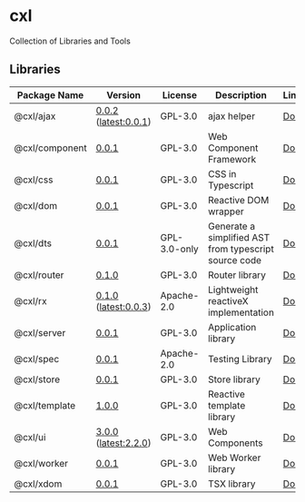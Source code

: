 # cxl

Collection of Libraries and Tools

## Libraries

| Package Name   | Version | License | Description                          | Links                                          |
| -------------- | ------- | ------- | ------------------------------------ | ---------------------------------------------- |
| @cxl/ajax        | [0.0.2](https://npmjs.com/package/@cxl/ajax/v/0.0.2) ([latest:0.0.1](https://npmjs.com/package/@cxl/ajax/v/0.0.1)) | GPL-3.0 | ajax helper       | [Docs](https://cxlio.github.io/cxl/ajax/0.0.2) |
| @cxl/component        | [0.0.1](https://npmjs.com/package/@cxl/component/v/0.0.1) | GPL-3.0 | Web Component Framework       | [Docs](https://cxlio.github.io/cxl/component/0.0.1) |
| @cxl/css        | [0.0.1](https://npmjs.com/package/@cxl/css/v/0.0.1) | GPL-3.0 | CSS in Typescript       | [Docs](https://cxlio.github.io/cxl/css/0.0.1) |
| @cxl/dom        | [0.0.1](https://npmjs.com/package/@cxl/dom/v/0.0.1) | GPL-3.0 | Reactive DOM wrapper       | [Docs](https://cxlio.github.io/cxl/dom/0.0.1) |
| @cxl/dts        | [0.0.1](https://npmjs.com/package/@cxl/dts/v/0.0.1) | GPL-3.0-only | Generate a simplified AST from typescript source code       | [Docs](https://cxlio.github.io/cxl/dts/0.0.1) |
| @cxl/router        | [0.1.0](https://npmjs.com/package/@cxl/router/v/0.1.0) | GPL-3.0 | Router library       | [Docs](https://cxlio.github.io/cxl/router/0.1.0) |
| @cxl/rx        | [0.1.0](https://npmjs.com/package/@cxl/rx/v/0.1.0) ([latest:0.0.3](https://npmjs.com/package/@cxl/rx/v/0.0.3)) | Apache-2.0 | Lightweight reactiveX implementation       | [Docs](https://cxlio.github.io/cxl/rx/0.1.0) |
| @cxl/server        | [0.0.1](https://npmjs.com/package/@cxl/server/v/0.0.1) | GPL-3.0 | Application library       | [Docs](https://cxlio.github.io/cxl/server/0.0.1) |
| @cxl/spec        | [0.0.1](https://npmjs.com/package/@cxl/spec/v/0.0.1) | Apache-2.0 | Testing Library       | [Docs](https://cxlio.github.io/cxl/spec/0.0.1) |
| @cxl/store        | [0.0.1](https://npmjs.com/package/@cxl/store/v/0.0.1) | GPL-3.0 | Store library       | [Docs](https://cxlio.github.io/cxl/store/0.0.1) |
| @cxl/template        | [1.0.0](https://npmjs.com/package/@cxl/template/v/1.0.0) | GPL-3.0 | Reactive template library       | [Docs](https://cxlio.github.io/cxl/template/1.0.0) |
| @cxl/ui        | [3.0.0](https://npmjs.com/package/@cxl/ui/v/3.0.0) ([latest:2.2.0](https://npmjs.com/package/@cxl/ui/v/2.2.0)) | GPL-3.0 | Web Components       | [Docs](https://cxlio.github.io/cxl/ui-ts/3.0.0) |
| @cxl/worker        | [0.0.1](https://npmjs.com/package/@cxl/worker/v/0.0.1) | GPL-3.0 | Web Worker library       | [Docs](https://cxlio.github.io/cxl/worker/0.0.1) |
| @cxl/xdom        | [0.0.1](https://npmjs.com/package/@cxl/xdom/v/0.0.1) | GPL-3.0 | TSX library       | [Docs](https://cxlio.github.io/cxl/xdom/0.0.1) |
